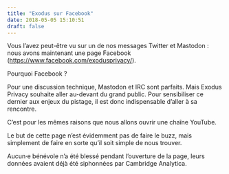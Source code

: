 ```yaml
---
title: "Exodus sur Facebook"
date: 2018-05-05 15:10:51
draft: false
---
```


Vous l’avez peut-être vu sur un de nos messages Twitter et Mastodon : nous avons maintenant une page Facebook (<https://www.facebook.com/exodusprivacy/>).

Pourquoi Facebook ?

Pour une discussion technique, Mastodon et IRC sont parfaits. Mais Exodus Privacy souhaite aller au-devant du grand public. Pour sensibiliser ce dernier aux enjeux du pistage, il est donc indispensable d’aller à sa rencontre.

C’est pour les mêmes raisons que nous allons ouvrir une chaîne YouTube.

Le but de cette page n’est évidemment pas de faire le buzz, mais simplement de faire en sorte qu’il soit simple de nous trouver.

Aucun·e bénévole n’a été blessé pendant l’ouverture de la page, leurs données avaient déjà été siphonnées par Cambridge Analytica.

